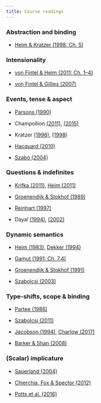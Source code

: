 ```yaml
---
title: Course readings
---
```


### Abstraction and binding

-   [Heim & Kratzer (1998: Ch. 5)](/files/readings/heim-kratzer.pdf)

### Intensionality

-   [von Fintel & Heim (2011: Ch. 1–4)](/files/readings/fintel-heim-intensional.pdf)

-   [von Fintel & Gillies (2007)](/files/readings/fintel-gillies-opinionated-guide-epistemic-modality.pdf)

### Events, tense & aspect

-   [Parsons (1990)](/files/readings/parsons-events-semantics-english.pdf)

-   Champollion [(2011)](/files/readings/champollion-quantification-negation-event-semantics-baltic.pdf),
    [(2015)](/files/readings/champollion-interaction-compositional-event-semantics-published.pdf)

-   Kratzer [(1996)](/files/readings/kratzer-severing-external-argument-from-verb.pdf),
    [(1998)](/files/readings/kratzer-more-structural-analogies-between-pronouns-tense.pdf)

-   [Hacquard (2010)](/files/readings/hacquard-event-relativity-modal-auxiliaries.pdf)

-   [Szabó (2004)](/files/readings/szabo-progressive-perfective.pdf)

### Questions & indefinites

-   [Krifka (2011)](/files/readings/krifka-questions-handbook.pdf),
    [Heim (2011)](/files/readings/heim-compositional-semantics-questions-wh-movement-2011.pdf)

-   [Groenendijk & Stokhof (1989)](/files/readings/groenendijk-stokhof-type-shifting-semantics-questions-orig.pdf)

-   [Reinhart (1997)](/files/readings/reinhart-quantifier-scope-choice-functions-qr.pdf)

-   Dayal [(1994)](/files/readings/dayal-scope-marking-indirect-wh-dependency.pdf),
    [(2002)](/files/readings/dayal-single-pair-multiple-pair-wh-in-situ-scope.pdf)

### Dynamic semantics

-   [Heim (1983)](/files/readings/heim-fcs-orig.pdf), [Dekker (1994)](/files/readings/dekker-predicate-logic-with-anaphora.pdf)

-   [Gamut (1991: Ch. 7.4)](/files/readings/gamut-logic-language-meaning-vol-2-intensional-logic-and-logical-grammar.pdf)

-   [Groenendijk & Stokhof (1991)](/files/readings/groenendijk-stokhof-dynamic-predicate-logic.pdf)

-   [Szabolcsi (2003)](/files/readings/szabolcsi-binding-on-the-fly-published.pdf)

### Type-shifts, scope & binding

-   [Partee (1986)](/files/readings/partee-np-interpretation-type-shifting-principles-orig.pdf)

-   [Szabolcsi (2011)](/files/readings/szabolcsi-scope-and-binding.pdf)

-   [Jacobson (1994)](/files/readings/jacobson-i-within-i.pdf),
    [Charlow (2017)](http://ling.auf.net/lingbuzz/003720)

-   [Barker & Shan (2008)](http://semprag.org/article/view/sp.1.1/74)

### (Scalar) implicature

-   [Sauerland (2004)](/files/readings/sauerland-scalar-implicatures-complex-sentences.pdf)

-   [Chierchia, Fox & Spector (2012)](/files/readings/chierchia-fox-spector-scalar-implicature-as-grammatical-phenomenon.pdf)

-   [Potts et al. (2016)](/files/readings/potts-lassiter-levy-frank-embedded-implicatures-as-pragmatic-inferences-under-compositional-lexical-uncertainty.pdf)
